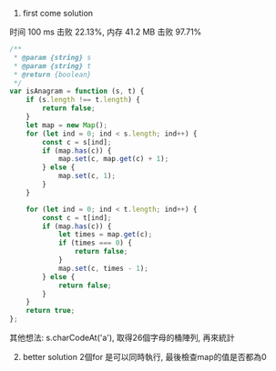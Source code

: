 1.  first come solution 

时间 100 ms 击败 22.13%, 内存 41.2 MB 击败 97.71%

```js
/**
 * @param {string} s
 * @param {string} t
 * @return {boolean}
 */
var isAnagram = function (s, t) {
    if (s.length !== t.length) {
        return false;
    }
    let map = new Map();
    for (let ind = 0; ind < s.length; ind++) {
        const c = s[ind];
        if (map.has(c)) {
            map.set(c, map.get(c) + 1);
        } else {
            map.set(c, 1);
        }
    }

    for (let ind = 0; ind < t.length; ind++) {
        const c = t[ind];
        if (map.has(c)) {
            let times = map.get(c);
            if (times === 0) {
                return false;
            }
            map.set(c, times - 1);
        } else {
            return false;
        }
    }
    return true;
};
```

其他想法: s.charCodeAt('a'), 取得26個字母的桶陣列, 再來統計

2. better solution
2個for 是可以同時執行, 最後檢查map的值是否都為0

